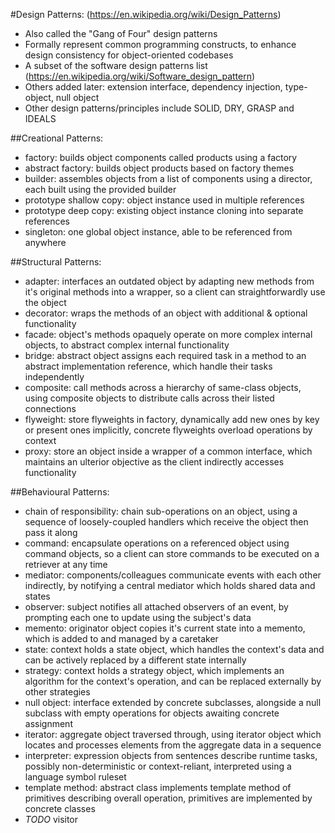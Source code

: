 #Design Patterns: (https://en.wikipedia.org/wiki/Design_Patterns)
- Also called the "Gang of Four" design patterns
- Formally represent common programming constructs, to enhance design consistency for object-oriented codebases
- A subset of the software design patterns list (https://en.wikipedia.org/wiki/Software_design_pattern)
- Others added later: extension interface, dependency injection, type-object, null object
- Other design patterns/principles include SOLID, DRY, GRASP and IDEALS

##Creational Patterns:
- factory: builds object components called products using a factory
- abstract factory: builds object products based on factory themes
- builder: assembles objects from a list of components using a director, each built using the provided builder
- prototype shallow copy: object instance used in multiple references
- prototype deep copy: existing object instance cloning into separate references
- singleton: one global object instance, able to be referenced from anywhere

##Structural Patterns:
- adapter: interfaces an outdated object by adapting new methods from it's original methods into a wrapper, so a client can straightforwardly use the object
- decorator: wraps the methods of an object with additional & optional functionality
- facade: object's methods opaquely operate on more complex internal objects, to abstract complex internal functionality
- bridge: abstract object assigns each required task in a method to an abstract implementation reference, which handle their tasks independently
- composite: call methods across a hierarchy of same-class objects, using composite objects to distribute calls across their listed connections
- flyweight: store flyweights in factory, dynamically add new ones by key or present ones implicitly, concrete flyweights overload operations by context
- proxy: store an object inside a wrapper of a common interface, which maintains an ulterior objective as the client indirectly accesses functionality

##Behavioural Patterns:
- chain of responsibility: chain sub-operations on an object, using a sequence of loosely-coupled handlers which receive the object then pass it along
- command: encapsulate operations on a referenced object using command objects, so a client can store commands to be executed on a retriever at any time
- mediator: components/colleagues communicate events with each other indirectly, by notifying a central mediator which holds shared data and states
- observer: subject notifies all attached observers of an event, by prompting each one to update using the subject's data
- memento: originator object copies it's current state into a memento, which is added to and managed by a caretaker
- state: context holds a state object, which handles the context's data and can be actively replaced by a different state internally
- strategy: context holds a strategy object, which implements an algorithm for the context's operation, and can be replaced externally by other strategies
- null object: interface extended by concrete subclasses, alongside a null subclass with empty operations for objects awaiting concrete assignment
- iterator: aggregate object traversed through, using iterator object which locates and processes elements from the aggregate data in a sequence
- interpreter: expression objects from sentences describe runtime tasks, possibly non-deterministic or context-reliant, interpreted using a language symbol ruleset
- template method: abstract class implements template method of primitives describing overall operation, primitives are implemented by concrete classes
- *TODO* visitor